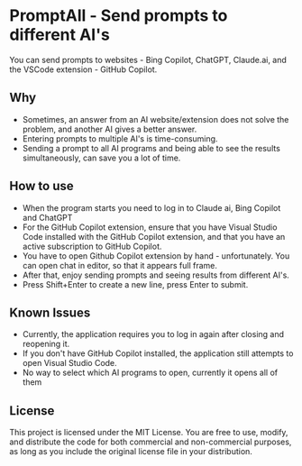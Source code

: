 # PromptAll - Send prompts to different AI's
You can send prompts to websites - Bing Copilot, ChatGPT, Claude.ai, and the VSCode extension - GitHub Copilot.

## Why 
- Sometimes, an answer from an AI website/extension does not solve the problem, and another AI gives a better answer.
- Entering prompts to multiple AI's is time-consuming.
- Sending a prompt to all AI programs and being able to see the results simultaneously, can save you a lot of time.

## How to use
- When the program starts you need to log in to Claude ai, Bing Copilot and ChatGPT
- For the GitHub Copilot extension, ensure that you have Visual Studio Code installed with the GitHub Copilot extension, and that you have an active subscription to GitHub Copilot.
- You have to open Github Copilot extension by hand - unfortunately. You can open chat in editor, so that it appears full frame.
- After that, enjoy sending prompts and seeing results from different AI's.
- Press Shift+Enter to create a new line, press Enter to submit.

## Known Issues
- Currently, the application requires you to log in again after closing and reopening it.
- If you don't have GitHub Copilot installed, the application still attempts to open Visual Studio Code.
- No way to select which AI programs to open, currently it opens all of them

## License
This project is licensed under the MIT License. You are free to use, modify, and distribute the code for both commercial and non-commercial purposes, as long as you include the original license file in your distribution.
